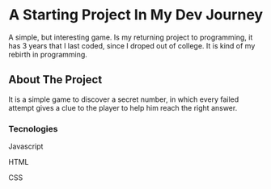 <h1 align="center"> A Starting Project In My Dev Journey </h1>
<p1> A simple, but interesting game. Is my returning project to programming, it has 3 years that I last coded, since I droped out of college. It is kind of my rebirth in programming.</p1>
<h2> About The Project</h2>
<p2> It is a simple game to discover a secret number, in which every failed attempt gives a clue to the player to help him reach the right answer.</p2>
<h3>Tecnologies</h3>
<p>Javascript</p>
<p>HTML</p>
<p>CSS</p>
